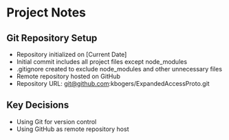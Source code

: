 # Project Notes

## Git Repository Setup
- Repository initialized on [Current Date]
- Initial commit includes all project files except node_modules
- .gitignore created to exclude node_modules and other unnecessary files
- Remote repository hosted on GitHub
- Repository URL: git@github.com:kbogers/ExpandedAccessProto.git

## Key Decisions
- Using Git for version control
- Using GitHub as remote repository host 